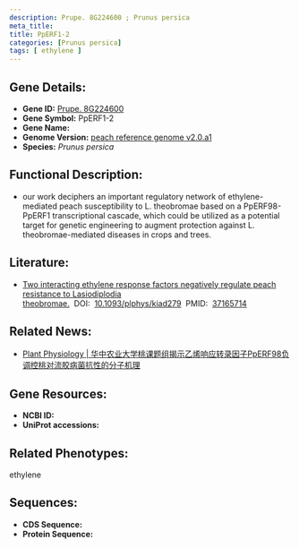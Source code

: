```yaml
---
description: Prupe. 8G224600 ; Prunus persica
meta_title:
title: PpERF1-2
categories: [Prunus persica]
tags: [ ethylene ]
---
```


## Gene Details:
- **Gene ID:**	[Prupe. 8G224600]()
- **Gene Symbol:** PpERF1-2
- **Gene Name:** 
- **Genome Version:** [peach reference genome v2.0.a1]()
- **Species:** *Prunus persica*

## Functional Description:
   - our work deciphers an important regulatory network of ethylene-mediated peach susceptibility to L. theobromae based on a PpERF98-PpERF1 transcriptional cascade, which could be utilized as a potential target for genetic engineering to augment protection against L. theobromae-mediated diseases in crops and trees.

## Literature:
   - [Two interacting ethylene response factors negatively regulate peach resistance to Lasiodiplodia theobromae.]( https://academic.oup.com/plphys/article/192/4/3134/7159814?login=true)&nbsp;&nbsp;DOI:&nbsp;&nbsp;[10.1093/plphys/kiad279](https://academic.oup.com/plphys/article/192/4/3134/7159814?login=true)&nbsp;&nbsp;PMID:&nbsp;&nbsp;[37165714](https://pubmed.ncbi.nlm.nih.gov/37165714/)

## Related News:
   - [Plant Physiology | 华中农业大学桃课题组揭示乙烯响应转录因子PpERF98负调控桃对流胶病菌抗性的分子机理](https://mp.weixin.qq.com/s/lbQNpHVU_dVdN4gsFAJqRg)

## Gene Resources:
- **NCBI ID:** [](https://www.ncbi.nlm.nih.gov/gene/?term=)
- **UniProt accessions:** [](https://www.uniprot.org/uniprotkb//entry)

## Related Phenotypes:
ethylene

## Sequences:
- **CDS Sequence:**
- **Protein Sequence:**
